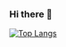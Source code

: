 ### Hi there 👋

[![Top Langs](https://github-readme-stats.vercel.app/api/top-langs/?username=rohcatman_count=8)](https://github.com/rohcatman/github-readme-stats)
